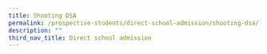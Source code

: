 ```yaml
---
title: Shooting DSA
permalink: /prospective-students/direct-school-admission/shooting-dsa/
description: ""
third_nav_title: Direct school admission
---
```

